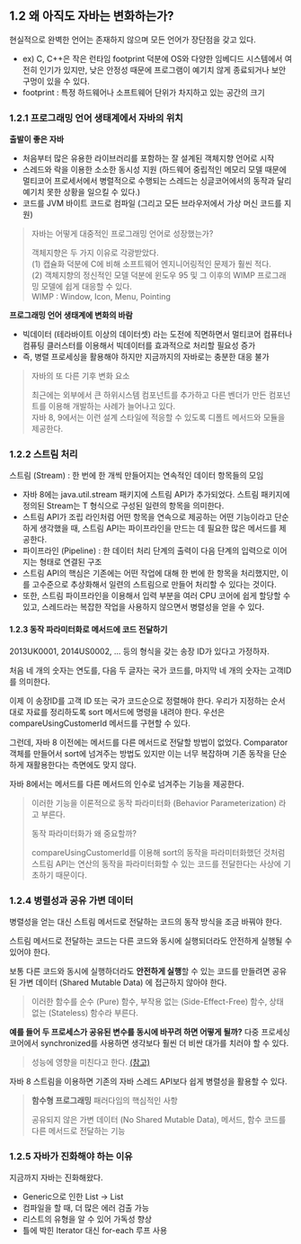 ## 1.2 왜 아직도 자바는 변화하는가?
현실적으로 완벽한 언어는 존재하지 않으며 모든 언어가 장단점을 갖고 있다.

- ex) C, C++은 작은 런타임 footprint 덕분에 OS와 다양한 임베디드 시스템에서 여전히 인기가 있지만, 낮은 안정성 때문에 프로그램이 예기치 않게 종료되거나 보안 구멍이 있을 수 있다.
 - footprint : 특정 하드웨어나 소프트웨어 단위가 차지하고 있는 공간의 크기

### 1.2.1 프로그래밍 언어 생태계에서 자바의 위치
 
 **출발이 좋은 자바**
 
 - 처음부터 많은 유용한 라이브러리를 포함하는 잘 설계된 객체지향 언어로 시작
 - 스레드와 락을 이용한 소소한 동시성 지원 (하드웨어 중립적인 메모리 모델 때문에 멀티코어 프로세서에서 병렬적으로 수행되는 스레드는 싱글코어에서의 동작과 달리 예기치 못한 상황을 일으킬 수 있다.)
 - 코드를 JVM 바이트 코드로 컴파일 (그리고 모든 브라우저에서 가상 머신 코드를 지원)

 > 자바는 어떻게 대중적인 프로그래밍 언어로 성장했는가?
 >
 > 객체지향은 두 가지 이유로 각광받았다.  
 > (1) 캡슐화 덕분에 C에 비해 소프트웨어 엔지니어링적인 문제가 훨씬 적다.  
 > (2) 객체지향의 정신적인 모델 덕분에 윈도우 95 및 그 이후의 WIMP 프로그래밍 모델에 쉽게 대응할 수 있다.  
 > WIMP : Window, Icon, Menu, Pointing
 

**프로그래밍 언어 생태계에 변화의 바람**

- 빅데이터 (테라바이트 이상의 데이터셋) 라는 도전에 직면하면서 멀티코어 컴퓨터나 컴퓨팅 클러스터를 이용해서 빅데이터를 효과적으로 처리할 필요성 증가
 - 즉, 병렬 프로세싱을 활용해야 하지만 지금까지의 자바로는 충분한 대응 불가

 > 자바의 또 다른 기후 변화 요소
 >
 > 최근에는 외부에서 큰 하위시스템 컴포넌트를 추가하고 다른 벤더가 만든 컴포넌트를 이용해 개발하는 사례가 늘어나고 있다.  
 > 자바 8, 9에서는 이런 설계 스타일에 적응할 수 있도록 디폴트 메서드와 모듈을 제공한다.
 
### 1.2.2 스트림 처리
스트림 (Stream) : 한 번에 한 개씩 만들어지는 연속적인 데이터 항목들의 모임

- 자바 8에는 java.util.stream 패키지에 스트림 API가 추가되었다. 스트림 패키지에 정의된 Stream<T>는 T 형식으로 구성된 일련의 항목을 의미한다.
- 스트림 API가 조립 라인처럼 어떤 항목을 연속으로 제공하는 어떤 기능이라고 단순하게 생각했을 때, 스트림 API는 파이프라인을 만드는 데 필요한 많은 메서드를 제공한다.
 - 파이프라인 (Pipeline) : 한 데이터 처리 단계의 출력이 다음 단계의 입력으로 이어지는 형태로 연결된 구조
- 스트림 API의 핵심은 기존에는 어떤 작업에 대해 한 번에 한 항목을 처리했지만, 이를 고수준으로 추상화해서 일련의 스트림으로 만들어 처리할 수 있다는 것이다.
- 또한, 스트림 파이프라인을 이용해서 입력 부분을 여러 CPU 코어에 쉽게 할당할 수 있고, 스레드라는 복잡한 작업을 사용하지 않으면서 병렬성을 얻을 수 있다.

#### 1.2.3 동작 파라미터화로 메서드에 코드 전달하기
2013UK0001, 2014US0002, ... 등의 형식을 갖는 송장 ID가 있다고 가정하자.

처음 네 개의 숫자는 연도를, 다음 두 글자는 국가 코드를, 마지막 네 개의 숫자는 고객ID를 의미한다. 

이제 이 송장ID를 고객 ID 또는 국가 코드순으로 정렬해야 한다. 우리가 지정하는 순서대로 자료를 정리하도록 sort 메서드에 명령을 내려야 한다. 우선은 compareUsingCustomerId 메서드를 구현할 수 있다.

그런데, 자바 8 이전에는 메서드를 다른 메서드로 전달할 방법이 없었다. Comparator 객체를 만들어서 sort에 넘겨주는 방법도 있지만 이는 너무 복잡하며 기존 동작을 단순하게 재활용한다는 측면에도 맞지 않다.

자바 8에서는 메서드를 다른 메서드의 인수로 넘겨주는 기능을 제공한다. 

> 이러한 기능을 이론적으로 동작 파라미터화 (Behavior Parameterization) 라고 부른다.
> 
> 동작 파라미터화가 왜 중요할까?  
> 
> compareUsingCustomerId를 이용해 sort의 동작을 파라미터화했던 것처럼 스트림 API는 연산의 동작을 파라미터화할 수 있는 코드를 전달한다는 사상에 기초하기 때문이다.

### 1.2.4 병렬성과 공유 가변 데이터

병렬성을 얻는 대신 스트림 메서드로 전달하는 코드의 동작 방식을 조금 바꿔야 한다.

스트림 메서드로 전달하는 코드는 다른 코드와 동시에 실행되더라도 안전하게 실행될 수 있어야 한다.

보통 다른 코드와 동시에 실행하더라도 **안전하게 실행**할 수 있는 코드를 만들려면 공유된 가변 데이터 (Shared Mutable Data) 에 접근하지 않아야 한다.
> 이러한 함수를 순수 (Pure) 함수, 부작용 없는 (Side-Effect-Free) 함수, 상태 없는 (Stateless) 함수라 부른다.

**예를 들어 두 프로세스가 공유된 변수를 동시에 바꾸려 하면 어떻게 될까?**
다중 프로세싱 코어에서 synchronized를 사용하면 생각보다 훨씬 더 비싼 대가를 치러야 할 수 있다.
> 성능에 영향을 미친다고 한다. [(참고)](https://crackjamx.wordpress.com/2013/02/07/java-synchronized-%EC%A3%BC%EC%9D%98%EC%A0%90/)

자바 8 스트림을 이용하면 기존의 자바 스레드 API보다 쉽게 병렬성을 활용할 수 있다.
> **함수형 프로그래밍** 패러다임의 핵심적인 사항  
> 
> 공유되지 않은 가변 데이터 (No Shared Mutable Data), 메서드, 
> 함수 코드를 다른 메서드로 전달하는 기능

### 1.2.5 자바가 진화해야 하는 이유
지금까지 자바는 진화해왔다.

- Generic으로 인한 List -> List<String>
 - 컴파일을 할 때, 더 많은 에러 검출 가능
 - 리스트의 유형을 알 수 있어 가독성 향상
- 틀에 박힌 Iterator 대신 for-each 루프 사용